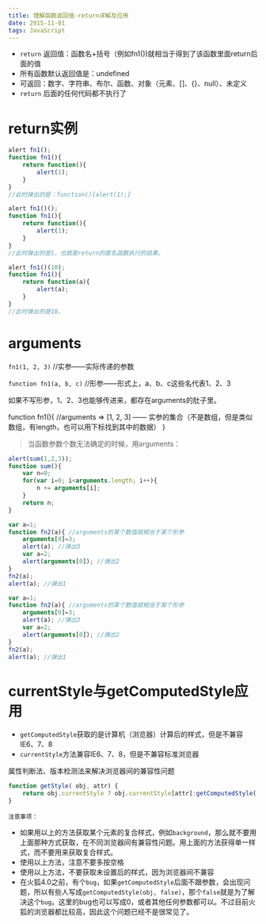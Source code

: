 ```yaml
---
title: 理解函数返回值-return详解及应用
date: 2015-11-01
tags: JavaScript
---
```


- `return` 返回值：函数名+括号（例如fn1())就相当于得到了该函数里面return后面的值
- 所有函数默认返回值是：undefined
- 可返回：数字、字符串、布尔、函数、对象（元素、[]、{}、null）、未定义
- `return` 后面的任何代码都不执行了

<!-- more -->

# return实例

```js
alert fn1();
function fn1(){
    return function(){
        alert(1);
    }
}
//此时弹出的是：function(){alert(1);}
```

```js
alert fn1()();
function fn1(){
    return function(){
        alert(1);
    }
}
//此时弹出的是1，也就是return的匿名函数执行的结果。
```

```js
alert fn1()(10);
function fn1(){
    return function(a){
        alert(a);
    }
}
//此时弹出的是10。
```

# arguments

`fn1(1, 2, 3)` //实参——实际传递的参数

`function fn1(a, b, c)` //形参——形式上，a、b、c这些名代表1、2、3

如果不写形参，1、2、3也能够传进来，都存在arguments的肚子里。

function fn1(){
//arguments => [1, 2, 3] —— 实参的集合（不是数组，但是类似数组，有length，也可以用下标找到其中的数据）
}

> 当函数参数个数无法确定的时候，用arguments：

```js
alert(sum(1,2,3));
function sum(){
    var n=0;
    for(var i=0; i<arguments.length; i++){
        n += arguments[i];
    }
    return n;
}
```

```js
var a=1;
function fn2(a){ //arguments的某个数值就相当于某个形参
    arguments[0]=3;
    alert(a); //弹出3
    var a=2;
    alert(arguments[0]); //弹出2
}
fn2(a);
alert(a); //弹出1
```

```js
var a=1;
function fn2(a){ //arguments的某个数值就相当于某个形参
    arguments[0]=3;
    alert(a); //弹出3
    var a=2;
    alert(arguments[0]); //弹出2
}
fn2(a);
alert(a); //弹出1
```

# currentStyle与getComputedStyle应用
- `getComputedStyle`获取的是计算机（浏览器）计算后的样式，但是不兼容IE6、7、8
- `currentStyle`方法兼容IE6、7、8，但是不兼容标准浏览器

属性判断法、版本检测法来解决浏览器间的兼容性问题

```js
function getStyle( obj, attr) {
    return obj.currentStyle ? obj.currentStyle[attr]:getComputedStyle( obj )[attr];
}
```

`注意事项：`

- 如果用以上的方法获取某个元素的复合样式，例如`background`，那么就不要用上面那种方式获取，在不同浏览器间有兼容性问题。用上面的方法获得单一样式，而不要用来获取复合样式。
- 使用以上方法，注意不要多按空格
- 使用以上方法，不要获取未设置后的样式，因为浏览器间不兼容
- 在火狐4.0之前，有个`bug`，如果`getComputedStyle`后面不跟参数，会出现问题，所以有些人写成`getComputedStyle(obj, false)`，那个`false`就是为了解决这个`bug`。这里的bug也可以写成0，或者其他任何参数都可以。不过目前火狐的浏览器都比较高，因此这个问题已经不是很常见了。

